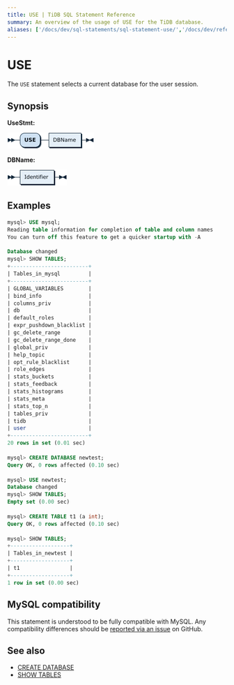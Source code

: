 ```yaml
---
title: USE | TiDB SQL Statement Reference
summary: An overview of the usage of USE for the TiDB database.
aliases: ['/docs/dev/sql-statements/sql-statement-use/','/docs/dev/reference/sql/statements/use/']
---
```


# USE

The `USE` statement selects a current database for the user session.

## Synopsis

**UseStmt:**

![UseStmt](/media/sqlgram/UseStmt.png)

**DBName:**

![DBName](/media/sqlgram/DBName.png)

## Examples

```sql
mysql> USE mysql;
Reading table information for completion of table and column names
You can turn off this feature to get a quicker startup with -A

Database changed
mysql> SHOW TABLES;
+-------------------------+
| Tables_in_mysql         |
+-------------------------+
| GLOBAL_VARIABLES        |
| bind_info               |
| columns_priv            |
| db                      |
| default_roles           |
| expr_pushdown_blacklist |
| gc_delete_range         |
| gc_delete_range_done    |
| global_priv             |
| help_topic              |
| opt_rule_blacklist      |
| role_edges              |
| stats_buckets           |
| stats_feedback          |
| stats_histograms        |
| stats_meta              |
| stats_top_n             |
| tables_priv             |
| tidb                    |
| user                    |
+-------------------------+
20 rows in set (0.01 sec)

mysql> CREATE DATABASE newtest;
Query OK, 0 rows affected (0.10 sec)

mysql> USE newtest;
Database changed
mysql> SHOW TABLES;
Empty set (0.00 sec)

mysql> CREATE TABLE t1 (a int);
Query OK, 0 rows affected (0.10 sec)

mysql> SHOW TABLES;
+-------------------+
| Tables_in_newtest |
+-------------------+
| t1                |
+-------------------+
1 row in set (0.00 sec)
```

## MySQL compatibility

This statement is understood to be fully compatible with MySQL. Any compatibility differences should be [reported via an issue](https://github.com/pingcap/tidb/issues/new/choose) on GitHub.

## See also

* [CREATE DATABASE](/sql-statements/sql-statement-create-database.md)
* [SHOW TABLES](/sql-statements/sql-statement-show-tables.md)
